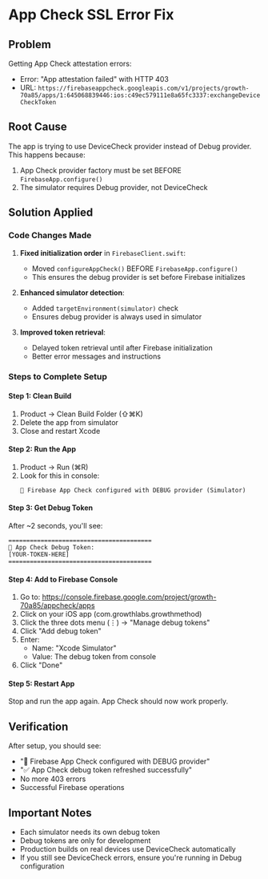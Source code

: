 # App Check SSL Error Fix

## Problem
Getting App Check attestation errors:
- Error: "App attestation failed" with HTTP 403
- URL: `https://firebaseappcheck.googleapis.com/v1/projects/growth-70a85/apps/1:645068839446:ios:c49ec579111e8a65fc3337:exchangeDeviceCheckToken`

## Root Cause
The app is trying to use DeviceCheck provider instead of Debug provider. This happens because:
1. App Check provider factory must be set BEFORE `FirebaseApp.configure()`
2. The simulator requires Debug provider, not DeviceCheck

## Solution Applied

### Code Changes Made
1. **Fixed initialization order** in `FirebaseClient.swift`:
   - Moved `configureAppCheck()` BEFORE `FirebaseApp.configure()`
   - This ensures the debug provider is set before Firebase initializes

2. **Enhanced simulator detection**:
   - Added `targetEnvironment(simulator)` check
   - Ensures debug provider is always used in simulator

3. **Improved token retrieval**:
   - Delayed token retrieval until after Firebase initialization
   - Better error messages and instructions

### Steps to Complete Setup

#### Step 1: Clean Build
1. Product → Clean Build Folder (⇧⌘K)
2. Delete the app from simulator
3. Close and restart Xcode

#### Step 2: Run the App
1. Product → Run (⌘R)
2. Look for this in console:
   ```
   🔐 Firebase App Check configured with DEBUG provider (Simulator)
   ```

#### Step 3: Get Debug Token
After ~2 seconds, you'll see:
```
========================================
🔑 App Check Debug Token:
[YOUR-TOKEN-HERE]
========================================
```

#### Step 4: Add to Firebase Console
1. Go to: https://console.firebase.google.com/project/growth-70a85/appcheck/apps
2. Click on your iOS app (com.growthlabs.growthmethod)
3. Click the three dots menu (⋮) → "Manage debug tokens"
4. Click "Add debug token"
5. Enter:
   - Name: "Xcode Simulator"
   - Value: The debug token from console
6. Click "Done"

#### Step 5: Restart App
Stop and run the app again. App Check should now work properly.

## Verification
After setup, you should see:
- "🔐 Firebase App Check configured with DEBUG provider"
- "✅ App Check debug token refreshed successfully"
- No more 403 errors
- Successful Firebase operations

## Important Notes
- Each simulator needs its own debug token
- Debug tokens are only for development
- Production builds on real devices use DeviceCheck automatically
- If you still see DeviceCheck errors, ensure you're running in Debug configuration